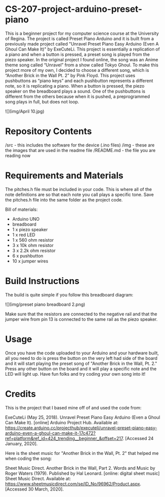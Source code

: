 # CS-207-project-arduino-preset-piano
This is a beginner project for my computer science course at the University of Regina.
The project is called Preset Piano Arduino and it is built from a previously made project called "Unravel Preset Piano Easy Arduino (Even A Ghoul Can Make It)" by ExeCuteLi. This project is essentially a replication of a piano and when a button is pressed, a preset song is played from the piezo speaker. In the original project I found online, the song was an Anime theme song called “Unravel” from a show called Tokyo Ghoul. To make this project more of my own, I decided to choose a different song, which is “Another Brick in the Wall Pt. 2” by Pink Floyd. 
This project uses pushbuttons as “piano keys” and each pushbutton represents a different note, so it is replicating a piano. When a button is pressed, the piezo speaker on the breadboard plays a sound. One of the pushbuttons is different from the others because when it is pushed, a preprogrammed song plays in full, but does not loop. 

![](img/April 10.jpg)

# Repository Contents
/src - this includes the software for the device (.ino files)
/img - these are the images that are used in the readme file
/README.md - the file you are reading now

# Requirements and Materials
The pitches.h file must be included in your code. This is where all of the note definitions are so that each note you call plays a specific tone. Save the pitches.h file into the same folder as the project code.

  Bill of materials:
  - Arduino UNO
  - breadboard
  - 1 x piezo speaker
  - 1 x red LED
  - 1 x 560 ohm resistor
  - 3 x 10k ohm resistor
  - 3 x 2.2k ohm resistor
  - 6 x pushbutton
  - 10 x jumper wires
 
# Build Instructions
The build is quite simple if you follow this breadboard diagram:

![](img/preset piano breadboard 2.png)

Make sure that the resistors are connected to the negative rail and that the jumper wire from pin 13 is connected to the same rail as the piezo speaker. 

# Usage
Once you have the code uploaded to your Arduino and your hardware built, all you need to do is press the button on the very left had side of the board and it will start playing the preset song of "Another Brick in the Wall, Pt. 2." Press any other button on the board and it will play a specific note and the LED will light up. Have fun folks and try coding your own song into it!

# Credits
This is the project that I based mine off of and used the code from:

ExeCuteLi (May 25, 2018). Unravel Preset Piano Easy Arduino (Even a Ghoul Can Make It). [online] Arduino Project Hub. Available at: https://create.arduino.cc/projecthub/executeli/unravel-preset-piano-easy-arduino-even-a-ghoul-can-make-it-17c472?ref=platform&ref_id=424_trending__beginner_&offset=217. [Accessed 24 January, 2020].

Here is the sheet music for "Another Brick in the Wall, Pt. 2" that helped me when coding the song:

Sheet Music Direct. Another Brick in the Wall, Part 2. Words and Music by Roger Waters (1979). Published by Hal Leonard. [online: digital sheet music] Sheet Music Direct. Available at: https://www.sheetmusicdirect.com/se/ID_No/96962/Product.aspx. [Accessed 30 March, 2020].
